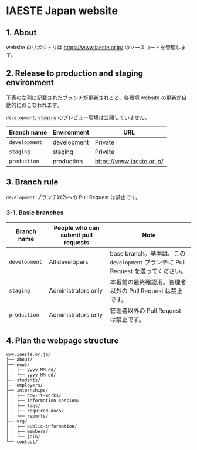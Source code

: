 # IAESTE Japan website

## 1. About

website のリポジトリは https://www.iaeste.or.jp/ のソースコードを管理します。

## 2. Release to production and staging environment

下表の左列に記載されたブランチが更新されると、各環境 website の更新が自動的におこなわれます。

`development`, `staging` のプレビュー環境は公開していません。

| Branch name   | Environment      | URL                       |
| ------------- | ---------------- | ------------------------- |
| `development` | development      | Private                   |
| `staging`     | staging          | Private                   |
| `production`  | production       | https://www.iaeste.or.jp/ |

## 3. Branch rule

`development` ブランチ以外への Pull Request は禁止です。

### 3-1. Basic branches

| Branch name   | People who can submit pull requests | Note                                                                   |
| ------------- | ----------------------------------- | ---------------------------------------------------------------------- |
| `development` | All developers                      | base branch。基本は、この `development` ブランチに Pull Request を送ってください。 |
| `staging`     | Administrators only                 | 本番前の最終確認用。管理者以外の Pull Request は禁止です。                      |
| `production`  | Administrators only                 | 管理者以外の Pull Request は禁止です。                                      |

## 4. Plan the webpage structure

```
www.iaeste.or.jp/
├── about/
├── news/
│   ├── yyyy-MM-dd/
│   └── yyyy-MM-dd/
├── students/
├── employers/
├── internships/
│   ├── how-it-works/
│   ├── information-session/
│   ├── faqs/
│   ├── required-docs/
│   └── reports/
├── org/
│   ├── public-information/
│   ├── members/
│   └── join/
└── contact/
```
